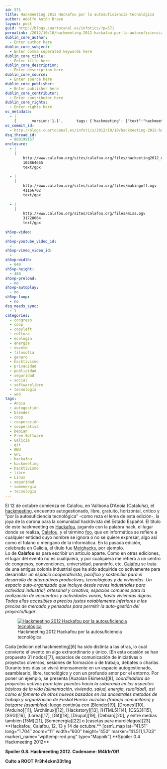 ```yaml
---
id: 571
title: Hackmeeting 2012 Hackafou por la autosuficiencia tecnológica
author: Adolfo Antón Bravo
layout: post
guid: http://blogs.cuartocanal.es/infotics/?p=571
permalink: /2012/10/10/hackmeeting-2012-hackafou-por-la-autosuficiencia-tecnologica/
dublin_core_author:
  - Enter author here
dublin_core_subject:
  - Enter comma separated keywords here
dublin_core_title:
  - Enter title here
dublin_core_description:
  - Enter description here
dublin_core_source:
  - Enter source here
dublin_core_publisher:
  - Enter publisher here
dublin_core_contributor:
  - Enter contributor here
dublin_core_rights:
  - Enter rights here
oc_metadata:
  - |
    {		version:'1.1',		tags: {'hackmeeting': {"text":"hackmeeting","slug":"hackmeeting","source":null,"bucketName":"current","bucketPlacement":"auto","_className":"Tag"}, 'hacktivismo': {"text":"hacktivismo","slug":"hacktivismo","source":null,"bucketName":"current","bucketPlacement":"auto","_className":"Tag"}, 'hackafou': {"text":"hackafou","slug":"hackafou","source":null,"bucketName":"current","bucketPlacement":"auto","_className":"Tag"}, 'coop': {"text":"coop","slug":"coop","source":null,"bucketName":"current","bucketPlacement":"auto","_className":"Tag"}, 'cooperativa': {"text":"cooperativa","slug":"cooperativa","source":null,"bucketName":"current","bucketPlacement":"auto","_className":"Tag"}, 'debian': {"text":"debian","slug":"debian","source":null,"bucketName":"current","bucketPlacement":"auto","_className":"Tag"}, 'gnu': {"text":"gnu","slug":"gnu","source":null,"bucketName":"current","bucketPlacement":"auto","_className":"Tag"}, 'linux': {"text":"linux","slug":"linux","source":null,"bucketName":"current","bucketPlacement":"auto","_className":"Tag"}, 'free-software': {"text":"free software","slug":"free-software","source":null,"bucketName":"current","bucketPlacement":"auto","_className":"Tag"}, 'libre': {"text":"libre","slug":"libre","source":null,"bucketName":"current","bucketPlacement":"auto","_className":"Tag"}, 'gpl': {"text":"gpl","slug":"gpl","source":null,"bucketName":"current","bucketPlacement":"auto","_className":"Tag"}, 'blender': {"text":"blender","slug":"blender","source":null,"bucketName":"current","bucketPlacement":"auto","_className":"Tag"}, 'somenergia': {"text":"somenergia","slug":"somenergia","source":null,"bucketName":"current","bucketPlacement":"auto","_className":"Tag"}, 'git': {"text":"git","slug":"git","source":null,"bucketName":"current","bucketPlacement":"auto","_className":"Tag"}, 'seguridad': {"text":"seguridad","slug":"seguridad","source":null,"bucketName":"current","bucketPlacement":"auto","_className":"Tag"}, 'autogestin': {"text":"autogestión","slug":"autogestin","source":null,"bucketName":"current","bucketPlacement":"auto","_className":"Tag"}, 'cooperacin': {"text":"cooperación","slug":"cooperacin","source":null,"bucketName":"current","bucketPlacement":"auto","_className":"Tag"}, 'tecnologa': {"text":"tecnología","slug":"tecnologa","source":null,"bucketName":"current","bucketPlacement":"auto","_className":"Tag"}}	}
oc_commit_id:
  - http://blogs.cuartocanal.es/infotics/2012/10/10/hackmeeting-2012-hackafou-por-la-autosuficiencia-tecnologica/1349899182
dsq_thread_id:
  - 880199157
enclosure:
  - |
    |
        http://www.calafou.org/sites/calafou.org/files/hackeeting2012_medium.ogv
        103864655
        text/gpx
        
  - |
    |
        http://www.calafou.org/sites/calafou.org/files/makingoff.ogv
        41166702
        text/gpx
        
  - |
    |
        http://www.calafou.org/sites/calafou.org/files/misa.ogv
        31728664
        text/gpx
        
sh5vp-video:
  - 
sh5vp-youtube_video_id:
  - 
sh5vp-vimeo_video_id:
  - 
sh5vp-width:
  - 640
sh5vp-height:
  - 480
sh5vp-preload:
  - no
sh5vp-autoplay:
  - no
sh5vp-loop:
  - no
dsq_needs_sync:
  - 1
categories:
  - congreso
  - coop
  - copyleft
  - cultura
  - ecología
  - energia
  - evento
  - filosofía
  - genero
  - hacktivismo
  - privacidad
  - publicidad
  - seguridad
  - social
  - softwarelibre
  - tecnología
  - web
tags:
  - Anoia
  - autogestión
  - blender
  - coop
  - cooperación
  - cooperativa
  - Debian
  - Free Software
  - Galicia
  - git
  - GNU
  - GPL
  - hackafou
  - hackmeeting
  - hacktivismo
  - libre
  - Linux
  - seguridad
  - somenergia
  - tecnología
---
```

El 12 de octubre comienza en Calafou, en Vallbona D&#8217;Anoia (Cataluña), el [hackmeeting][1], encuentro autogestionado, libre, gratuito, horizontal, crítico y &#8220;por la autosuficiencia tecnológica&#8221; -como reza el lema de esta edición-, la joya de la corona para la comunidad hacktivista del Estado Español. El título de este hackmeeting es [Hackafou][2], jugando con la palabra hack, el lugar donde se realiza, [Calafou][3], y el término [foo][4], que en informática se refiere a cualquier entidad cuyo nombre se ignora o no se quiere expresar, algo así como el fulano o mengano de la informática. En la pasada edición, celebrada en Galicia, el título fue [Meighacks][5], por ejemplo.  
Lo de **Calafou** es para escribir un artículo aparte. Como en otras ediciones, el lugar del evento no es cualquiera, y por cualquiera me refiero a un centro de congresos, convenciones, universidad, paraninfo, etc. [Calafou][3] se trata de una antigua colonia industrial que ha sido adquirida colectivamente para desarrollar <cite>un espacio cooperativista, pacífico y sostenible para el desarrollo de alternativas productivas, tecnológicas y de viviendas. Un espacio auto-organizado que incluye desde naves industriales para actividad industrial, artesanal y creativa, espacios comunes para la realización de encuentros y actividades varias, hasta viviendas dignas. Todas ellas accesibles a precios justos notablemente inferiores a los precios de mercado y pensados para permitir la auto-gestión del proyecto/lugar</cite>.  
<figure id="attachment_574" style="width: 391px;" class="wp-caption alignnone"><a href="http://blogs.cuartocanal.es/infotics/2012/10/10/hackmeeting-2012-hackafou-por-la-autosuficiencia-tecnologica/hackafou_1-1/" rel="attachment wp-att-574"><img src="http://i2.wp.com/blogs.cuartocanal.es/infotics/files/2012/10/Hackafou_1.1.png?fit=391%2C279" alt="Hackmeeting 2012 Hackafou por la autosuficiencia tecnológica" title="Hackafou_1.1" class="size-full wp-image-574" data-recalc-dims="1" /></a><figcaption class="wp-caption-text">Hackmeeting 2012 Hackafou por la autosuficiencia tecnológica</figcaption></figure>  
Cada [edición del hackmeeting][6] ha sido distinta a las otras, lo cual convierte el evento en algo extraordinario y único. [En esta ocasión se han propuesto 31 nodos][7], espacios de comunicación de iniciativas o proyectos diversos, sesiones de formación o de trabajo, debates o charlas.  
Durante tres días se vivirá intensamente en un espacio autogestionado, asambleario, libre, tecnológico y con un profundo amor por el entorno. Por poner un ejemplo, se presenta [Auzolan Ekimena][8], <cite>coordinadora de proyectos activos para tejer puentes hacia la soberanía en los aspectos básicos de la vida (alimentación, vivienda, salud, energía, ruralidad), así como el fomento de otros nuevos basados en los ancestrales metodos de trabajo y organización de Euskal Herria: <em>auzolan</em> (trabajo comunitario) y <em>batzarre</em> (asamblea)</cite>; luego continúa con [Blender][9], [Drones][10], [Arduino][11], [Archlinux][12], [Hackstory][13], [HTML5][14], [CSS3][15], [SVG][16], [Lorea][17], [Git][18], [Drupal][19], [Debian][20], y entre medias también [15M][21], [Somenergia][22] o [casetas para murciélagos][23].  
**Hackafou, Calafou, 12, 13 y 14 de octubre.**  
[osm\_map lat=&#8221;41.51&#8243; long=&#8221;1.704&#8243; zoom=&#8221;11&#8243; width=&#8221;600&#8243; height=&#8221;450&#8243; marker=&#8221;41.511,1.703&#8243; marker\_name=&#8221;wpttemp-red.png&#8221; type=&#8221;Mapnik&#8221;]  
**Spoiler 0.4 Hackmeeting 2012**  
  
**Spoiler 0.8. Hackmeeting 2012. Codename: M4k1n&#8217;0ff**  
  
**Culto a ROOT Pr3h4ckm33t1ng**

 [1]: http://www.sindominio.net/hackmeeting
 [2]: http://sindominio.net/hackmeeting/index.php?title=Portada
 [3]: http://www.calafou.org
 [4]: http://es.wikipedia.org/wiki/Foo
 [5]: http://sindominio.net/hackmeeting/index.php?title=2011/Archivo
 [6]: http://sindominio.net/hackmeeting/index.php?title=Archivo
 [7]: http://sindominio.net/hackmeeting/index.php?title=2012/Nodos
 [8]: http://sindominio.net/hackmeeting/index.php?title=2012/Nodos#auzolan_ekimena.2C_tejiendo_puentes_hacia_la_soberan.C3.ADa_.28Aitiba.29
 [9]: http://www.blender.org
 [10]: http://code.google.com/p/arducopter/wiki/ArduCopter
 [11]: http://www.arduino.cc
 [12]: http://www.archlinux.org
 [13]: http://www.hackstory.net
 [14]: http://wiki.whatwg.org/wiki/FAQ
 [15]: http://www.w3.org/TR/CSS
 [16]: http://www.w3.org/Graphics/SVG
 [17]: http://www.lorea.org
 [18]: http://git-scm.com/
 [19]: http://www.drupal.org
 [20]: http://www.debian.org
 [21]: http://wiki.15m.cc
 [22]: http://www.somenergia.coop
 [23]: https://cooperativa.ecoxarxes.cat/pg/bookmarks/read/103353/construccin-refugios-murcilagos-bathouses